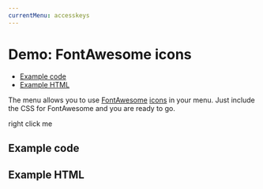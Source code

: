 ```yaml
---
currentMenu: accesskeys
---
```


# Demo: FontAwesome icons

<!-- START doctoc generated TOC please keep comment here to allow auto update -->
<!-- DON'T EDIT THIS SECTION, INSTEAD RE-RUN doctoc TO UPDATE -->


- [Example code](#example-code)
- [Example HTML](#example-html)

<!-- END doctoc generated TOC please keep comment here to allow auto update -->

The menu allows you to use [FontAwesome](http://fontawesome.io/) [icons](http://fontawesome.io/icons/) in your menu. Just include the CSS for FontAwesome and you are ready to go.

<span class="context-menu-one btn btn-neutral">right click me</span>

## Example code

<script type="text/javascript" class="showcase">
 $(function() {
    $.contextMenu({
        selector: '.context-menu-one',
        callback: function(e, key, currentMenuData, rootMenuData) {
            var m = "clicked: " + key;
            window.console && console.log(m) || alert(m);
        },
        items: {
            "edit": {name: "Edit", icon: "fa-edit"},
            "cut": {name: "Beer", icon: "fa-beer"},
            copy: {name: "Cloud download", icon: "fa-cloud-download"},
            "paste": {name: "Certificate", icon: "fa-certificate"}
        }
    });

    $('.context-menu-one').on('click', function(e){
        console.log('clicked', this);
    })
});
</script>

## Example HTML
<div style="display:none;" class="showcase" data-showcase-import=".context-menu-one"></div>
